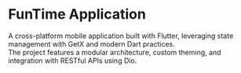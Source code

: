 ﻿# FunTime Application

A cross-platform mobile application built with Flutter, leveraging state management with GetX and modern Dart practices.  
The project features a modular architecture, custom theming, and integration with RESTful APIs using Dio.

